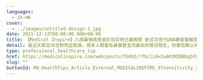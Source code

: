 ```yaml
---
languages:
  - zh-HK
cover:
  - ../images/untitled-design-1.jpg
date: 2021-12-13T00:00:00.000+08:00
title: 【Medical Inspire】八成鼻咽癌患者於初診時已屬晚期 新式次世代DNA篩查靈敏度高達97
detail: 最近天氣忽冷忽熱而且乾燥，很多人都會有鼻塞甚至流鼻血的情況發生，你會否都以為是感冒或是因轉天氣而誘發的鼻敏感發作？耳鼻喉專科吳耀榮醫生表示，一般過濾性病毒或因過敏所引起的病徵約一星期便會減退，若任何病徵持續超過兩個星期，就需提高警覺並主動前往進行檢查，因為較長期持續的病徵可能跟鼻咽癌有關。
type: professional_healthcare_tip
href: https://medicalinspire.com/web/posts/75493/?fbclid=IwAR3MZBNbg5F8UEcL8IOt5r_mT30vVDErjtnd0MnPP5_SiZ20UKHWfCnxYj0
slug: ""
buttonId: RW_HealthTips_Article_External_MEDICALINSPIRE_97sensitivity_211213
---
```

